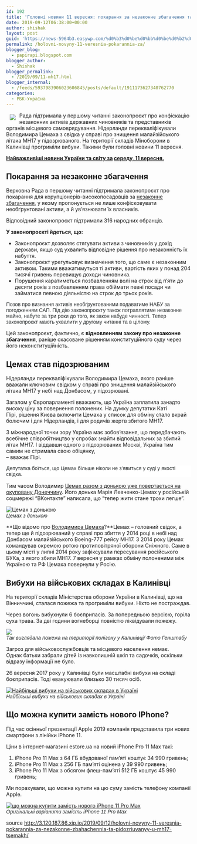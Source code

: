 ```yaml
---
id: 192
title: 'Головні новини 11 вересня: покарання за незаконне збагачення та підозрюваний у MH17 Цемах'
date: 2019-09-12T06:38:00+00:00
author: shishak
layout: post
guid: 'https://news-5964b3.easywp.com/%d0%b3%d0%be%d0%bb%d0%be%d0%b2%d0%bd%d1%96-%d0%bd%d0%be%d0%b2%d0%b8%d0%bd%d0%b8-11-%d0%b2%d0%b5%d1%80%d0%b5%d1%81%d0%bd%d1%8f-%d0%bf%d0%be%d0%ba%d0%b0%d1%80%d0%b0%d0%bd%d0%bd%d1%8f-%d0%b7%d0%b0/'
permalink: /holovni-novyny-11-veresnia-pokarannia-za/
blogger_blog:
  - papirapi.blogspot.com
blogger_author:
  - Shishak
blogger_permalink:
  - /2019/09/11-mh17.html
blogger_internal:
  - /feeds/5937983906023606845/posts/default/1911173627340762770
categories:
  - РБК-Україна
---
```

<img align="left" vspace="5" hspace="10" src="https://24tv.ua/resources/photos/news/640_DIR/201909/1203999.jpg" />

Рада підтримала у першому читанні законопроєкт про конфіскацію незаконних активів державних чиновників та представників органів місцевого самоврядування. Нідерланди перекваліфікували Володимира Цемаха з свідка у справі про знищення малайзійського літака МН17 у підозрюваного. На території складів Міноборони в Калинівці прогриміли вибухи. Такими були головні новини 11 вересня. 

**[Найважливіші новини України та світу за](https://24tv.ua/novini_tag1117/)&nbsp;[середу, 11 вересня.](https://24tv.ua/novini_tag1117/)**

## Покарання за незаконне збагачення

Верховна Рада в першому читанні підтримала законопроєкт про покарання для корупціонерів-високопосадовців за <a data-name="Покарання за незаконне збагачення: кому загрожує конфіскація і ув'язнення на 10 років" data-photosrc="https://24tv.ua/resources/photos/news/260x153_DIR/201909/1203988.jpg?201909175606" href="https://24tv.ua/nezakonne_zbagachennya_zakon_pokarannya_za_nezakonne_zbagachennya_n1203988?fbclid=IwAR1sp2ziK7n7m7QQbYom3jFr-UANQDkPW7loZNTkWChBsqbt7iEwyVcsd0s">незаконне збагачення</a>, у якому пропонується не лише конфісковувати необґрунтовані активи, а й ув’язнювати їх власників.

Відповідний законопроєкт підтримали 316 народних обранців.&nbsp;

**У законопроєкті йдеться, що:**

  * Законопроєкт дозволяє стягувати активи з чиновників у дохід держави, якщо суд ухвалить відповідне рішення про незаконність їх набуття.
  * Законопроєкт урегульовує визначення того, що саме є незаконним активом. Такими вважатимуться ті активи, вартість яких у понад 204 тисячі гривень перевищує доходи чиновника.
  * Порушення каратиметься позбавленням волі на строк від п’яти до десяти років з позбавленням права обіймати певні посади чи займатися певною діяльністю на строк до трьох років.

<span style="color: rgb(38, 42, 43); font-family: ProximaNovaRegular, sans-serif; background-color: rgb(255, 255, 255);">Позов про визнання активів необґрунтованими подаватиме НАБУ за погодженням САП. Під дію законопроєкту також потраплятиме незаконне майно, набуте за три роки до того, як закон набуде чинності. Тепер законопроєкт мають ухвалити у другому читанні та в цілому.</span>

Цей&nbsp;законопроєкт, фактично, є **відновленням закону про незаконне збагачення**, раніше скасоване рішенням конституційного суду через його неконституційність.

## Цемах став підозрюваним

Нідерланди перекваліфікували Володимира Цемаха, якого раніше вважали ключовим свідком у справі про знищення малайзійського літака MH17 у небі над Донбасом, у підозрювані.

Загалом у Європарламенті вважають, що&nbsp;Україна заплатила занадто високу ціну за повернення полонених.&nbsp;На думку депутатки Каті Пірі,&nbsp;рішення Києва включити Цемаха у список для обміну стало вкрай болючим і для Нідерландів, і для родичів жертв збитого MH17.

З міжнародної точки зору Україна має зобов’язання, що передбачають всебічне співробітництво у спробах знайти відповідальних за збитий літак MH17. І віддавши одного з підозрюваних Москві, Україна тим самим не стримала свою обіцянку,  
– вважає Пірі.

<p style="box-sizing: border-box; margin: 0px 0px 15px; color: rgb(38, 42, 43); font-family: ProximaNovaRegular, sans-serif; background-color: rgb(255, 255, 255);">
  Депутатка боїться, що Цемах більше ніколи не з’явиться у суді у якості свідка.
</p>

Тим часом&nbsp;Володимир <a data-name="Росія відпустила Цемаха, бойовик вирушив на окупований Донбас: фото" data-photosrc="https://24tv.ua/resources/photos/news/260x153_DIR/201909/1204138.jpg?201909190348" href="https://24tv.ua/rosiya_vidpustila_tsemaha_boyovik_virushiv_na_okupovaniy_donbas_foto_n1204138">Цемах разом з донькою уже повертається на окуповану Донеччину</a>. Його донька&nbsp;Марія Левченко-Цемах у російській соцмережі “ВКонтакте” написала, що “тепер жити стане трохи легше”.

![Цемах з донькою](https://24tv.ua/resources/photos/news/620_DIR/201909/1204138_9421381.jpg?201909185441)<br style="box-sizing: border-box; color: rgb(38, 42, 43); font-family: ProximaNovaRegular, sans-serif; background-color: rgb(255, 255, 255);" /> <em style="box-sizing: border-box; color: rgb(38, 42, 43); font-family: ProximaNovaRegular, sans-serif; background-color: rgb(255, 255, 255);">Цемах з донькою</em>

**Що відомо про <a data-name="Володимир Цемах: що відомо про нього та скандал за його участю" data-photosrc="https://24tv.ua/resources/photos/news/260x153_DIR/201909/1201762.jpg?201909144932" href="https://24tv.ua/volodimir_tsemah_mn_17_biografiya_tsemaha_vse_shho_treba_znati_pro_tsemaha_n1201762">Володимира Цемаха</a>?**Цемах – головний свідок, а тепер ще й підозрюваний у справі про збиття у 2014 році в небі над Донбасом малайзійського Boeing-777 рейсу MH17. З 2014 року Цемах командував окремою ротою протиповітряної оборони Сніжного. Саме в цьому місті у липні 2014 року зафіксували пересування російського БУКа, з якого збили MH17. 7 вересня у рамках обміну полоненими між Україною та РФ Цемаха повернули у Росію.

## Вибухи на військових складах в Калинівці

На території складів Міністерства оборони України в Калинівці, що на Вінниччині, сталася пожежа та прогриміли вибухи. Ніхто не постраждав.

Через вогонь вибухнули 6 боєприпасів. За попередньою версією, горіла суха трава.&nbsp;За дві години вогнеборці повністю ліквідували пожежу.

![](https://24tv.ua/resources/photos/news/620_DIR/201909/1203907_9419643.jpg?201909152308)<br style="box-sizing: border-box; color: rgb(38, 42, 43); font-family: ProximaNovaRegular, sans-serif; background-color: rgb(255, 255, 255);" /> <em style="box-sizing: border-box; color: rgb(38, 42, 43); font-family: ProximaNovaRegular, sans-serif; background-color: rgb(255, 255, 255);">Так виглядала&nbsp;пожежа на території полігону у Калинівці/ Фото Генштабу</em>

Загроз для військовослужбовців та місцевого населення немає. Однак&nbsp;батьки забрали дітей із навколишній шкіл та садочків, оскільки відразу інформації не було.

26 вересня 2017 року у Калинівці були масштабні вибухи на складі боєприпасів. Тоді&nbsp;евакуювали близько 30 тисяч осіб.

<a href="https://24tv.ua/resources/photos/news/201709/869406_3638053.png?201810095748" target="_blank" rel="noopener noreferrer"><img alt="Найбільші вибухи на військових складах в Україні" src="https://24tv.ua/resources/photos/news/620_DIR/201709/869406_3638053.png?201810095748" /></a><br style="box-sizing: border-box; color: rgb(38, 42, 43); font-family: ProximaNovaRegular, sans-serif; background-color: rgb(255, 255, 255);" /><em style="box-sizing: border-box; color: rgb(38, 42, 43); font-family: ProximaNovaRegular, sans-serif; background-color: rgb(255, 255, 255);">Найбільші вибухи на військових складах в Україні</em>

## Що можна купити замість нового IPhone?

Під час осінньої презентації Apple 2019 компанія представила три нових смартфони з лінійки iPhone 11.

Ціни в&nbsp;інтернет-магазині estore.ua&nbsp;на новий iPhone Pro 11 Max такі:

  1. iPhone Pro 11 Max з 64 ГБ вбудованої пам’яті коштує 34 990 гривень;
  2. iPhone Pro 11 Max з 256 ГБ пам’яті оцінена у 39 990 гривень;
  3. iPhone Pro 11 Max з обсягом флеш-пам’яті 512 ГБ коштує 45 990 гривень;

Ми порахували, що можна купити на цю суму замість телефону компанії Apple.

<a href="https://24tv.ua/resources/photos/news/201909/1204085_9420733.png?201909172452" target="_blank" rel="noopener noreferrer"><img alt="що можна купити замість нового iPhone 11 Pro Max" src="https://24tv.ua/resources/photos/news/620_DIR/201909/1204085_9420733.png?201909172452" /></a>  
<em style="color: rgb(38, 42, 43); font-family: ProximaNovaRegular, sans-serif; box-sizing: inherit; line-height: inherit;">Оригінальні варіанити замість iPhone 11 Pro Max</em>

source <http://3.120.187.86.xip.io/2019/09/12/holovni-novyny-11-veresnia-pokarannia-za-nezakonne-zbahachennia-ta-pidozriuvanyy-u-mh17-tsemakh/>
